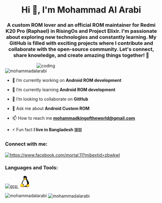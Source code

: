 <h1 align="center">Hi 👋, I'm Mohammad Al Arabi</h1>

<h3 align="center">A custom ROM lover and an official ROM maintainer for Redmi K20 Pro (Raphael) in RisingOs and Project Elixir. I'm passionate about exploring new technologies and constantly learning. My GitHub is filled with exciting projects where I contribute and collaborate with the open-source community. Let's connect, share knowledge, and create amazing things together! 🚀</h3>

<Img align="right" alt="coding" width="400" src="https://user-images.githubusercontent.com/55389276/140866485-8fb1c876-9a8f-4d6a-98dc-08c4981eaf70.gif">

<p align="left"> <img src="https://komarev.com/ghpvc/?username=mohammadalarabi&label=Profile%20views&color=0e75b6&style=flat" alt="mohammadalarabi" /> </p>

- 🔭 I’m currently working on **Android ROM development**

- 🌱 I’m currently learning **Android ROM development**

- 👯 I’m looking to collaborate on **GitHub**

- 💬 Ask me about **Android Custom ROM**

- 📫 How to reach me **mohammadkingoftheworld@gmail.com**

- ⚡ Fun fact **I live in Bangladesh 🇧🇩**

<h3 align="left">Connect with me:</h3>

<p align="left">

<a href="https://fb.com/https://www.facebook.com/mortal.11?mibextid=zbwkwl" target="blank"><img align="center" src="https://raw.githubusercontent.com/rahuldkjain/github-profile-readme-generator/master/src/images/icons/Social/facebook.svg" alt="https://www.facebook.com/mortal.11?mibextid=zbwkwl" height="30" width="40" /></a>

</p>

<h3 align="left">Languages and Tools:</h3>

<p align="left"> <a href="https://cloud.google.com" target="_blank" rel="noreferrer"> <img src="https://www.vectorlogo.zone/logos/google_cloud/google_cloud-icon.svg" alt="gcp" width="40" height="40"/> </a> <a href="https://www.linux.org/" target="_blank" rel="noreferrer"> <img src="https://raw.githubusercontent.com/devicons/devicon/master/icons/linux/linux-original.svg" alt="linux" width="40" height="40"/> </a> </p>

<p><img align="left" src="https://github-readme-stats.vercel.app/api/top-langs?username=mohammadalarabi&show_icons=true&locale=en&layout=compact" alt="mohammadalarabi" /></p>

<p>&nbsp;<img align="center" src="https://github-readme-stats.vercel.app/api?username=mohammadalarabi&show_icons=true&locale=en" alt="mohammadalarabi" /></p>
